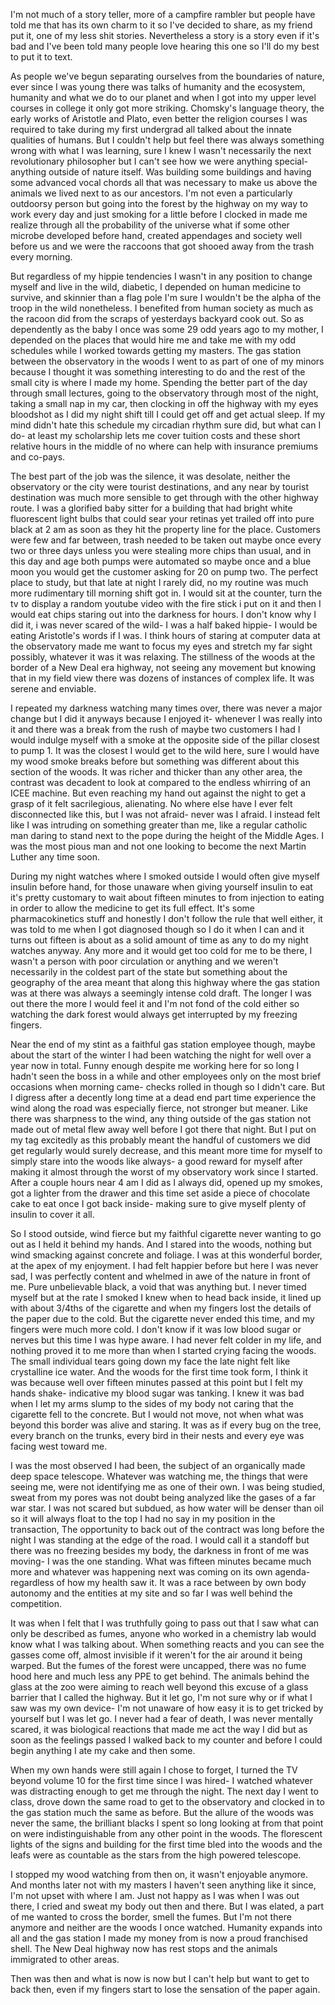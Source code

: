 I'm not much of a story teller, more of a campfire rambler but people have told me that has its own charm to it so I've decided to share, as my friend put it, one of my less shit stories. Nevertheless a story is a story even if it's bad and I've been told many people love hearing this one so I'll do my best to put it to text.

As people we've begun separating ourselves from the boundaries of nature, ever since I was young there was talks of humanity and the ecosystem, humanity and what we do to our planet and when I got into my upper level courses in college it only got more striking. Chomsky's language theory, the early works of Aristotle and Plato, even better the religion courses I was required to take during my first undergrad all talked about the innate qualities of humans. But I couldn't help but feel there was always something wrong with what I was learning, sure I knew I wasn't necessarily the next revolutionary philosopher but I can't see how we were anything special- anything outside of nature itself. Was building some buildings and having some advanced vocal chords all that was necessary to make us above the animals we lived next to as our ancestors. I'm not even a particularly outdoorsy person but going into the forest by the highway on my way to work every day and just smoking for a little before I clocked in made me realize through all the probability of the universe what if some other microbe developed before hand, created appendages and society well before us and we were the raccoons that got shooed away from the trash every morning. 

But regardless of my hippie tendencies I wasn't in any position to change myself and live in the wild, diabetic, I depended on human medicine to survive, and skinnier than a flag pole I'm sure I wouldn't be the alpha of the troop in the wild nonetheless. I benefited from human society as much as the racoon did from the scraps of yesterdays backyard cook out. So as dependently as the baby I once was some 29 odd years ago to my mother, I depended on the places that would hire me and take me with my odd schedules while I worked towards getting my masters. The gas station between the observatory in the woods I went to as part of one of my minors because I thought it was something interesting to do and the rest of the small city is where I made my home. Spending the better part of the day through small lectures, going to the observatory through most of the night, taking a small nap in my car, then clocking in off the highway with my eyes bloodshot as I did my night shift till I could get off and get actual sleep. If my mind didn't hate this schedule my circadian rhythm sure did, but what can I do- at least my scholarship lets me cover tuition costs and these short relative hours in the middle of no where can help with insurance premiums and co-pays.   

The best part of the job was the silence, it was desolate, neither the observatory or the city were tourist destinations, and any near by tourist destination was much more sensible to get through with the other highway route. I was a glorified baby sitter for a building that had bright white fluorescent light bulbs that could sear your retinas yet trailed off into pure black at 2 am as soon as they hit the property line for the place. Customers were few and far between, trash needed to be taken out maybe once every two or three days unless you were stealing more chips than usual, and in this day and age both pumps were automated so maybe once and a blue moon you would get the customer asking for 20 on pump two. The perfect place to study, but that late at night I rarely did, no my routine was much more rudimentary till morning shift got in. I would sit at the counter, turn the tv to display a random youtube video with the fire stick i put on it and then I would eat chips staring out into the darkness for hours. I don't know why I did it, i was never scared of the wild- I was a half baked hippie- I would be eating Aristotle's words if I was. I think hours of staring at computer data at the observatory made me want to focus my eyes and stretch my far sight possibly, whatever it was it was relaxing. The stillness of the woods at the border of a New Deal era highway, not seeing any movement but knowing that in my field view there was dozens of instances of complex life. It was serene and enviable. 

I repeated my darkness watching many times over, there was never a major change but I did it anyways because I enjoyed it- whenever I was really into it and there was a break from the rush of maybe two customers I had I would indulge myself with a smoke at the opposite side of the pillar closest to pump 1. It was the closest I would get to the wild here, sure I would have my wood smoke breaks before but something was different about this section of the woods. It was richer and thicker than any other area, the contrast was decadent to look at compared to the endless whirring of an ICEE machine. But even reaching my hand out against the night to get a grasp of it felt sacrilegious, alienating. No where else have I ever felt disconnected like this, but I was not afraid- never was I afraid. I instead felt like I was intruding on something greater than me, like a regular catholic man daring to stand next to the pope during the height of the Middle Ages. I was the most pious man and not one looking to become the next Martin Luther any time soon.

During my night watches where I smoked outside I would often give myself insulin before hand, for those unaware when giving yourself insulin to eat it's pretty customary to wait about fifteen minutes to from injection to eating in order to allow the medicine to get its full effect. It's some pharmacokinetics stuff and honestly I don't follow the rule that well either, it was told to me when I got diagnosed though so I do it when I can and it turns out fifteen is about as a solid amount of time as any to do my night watches anyway. Any more and it would get too cold for me to be there, I wasn't a person with poor circulation or anything and we weren't necessarily in the coldest part of the state but something about the geography of the area meant that along this highway where the gas station was at there was always a seemingly intense cold draft. The longer I was out there the more I would feel it and I'm not fond of the cold either so watching the dark forest would always get interrupted by my freezing fingers.

Near the end of my stint as a faithful gas station employee though, maybe about the start of the winter I had been watching the night for well over a year now in total. Funny enough despite me working here for so long I hadn't seen the boss in a while and other employees only on the most brief occasions when morning came- checks rolled in though so I didn't care. But I digress after a decently long time at a dead end part time experience the wind along the road was especially fierce, not stronger but meaner. Like there was sharpness to the wind, any thing outside of the gas station not made out of metal flew away well before I got there that night. But I put on my tag excitedly as this probably meant the handful of customers we did get regularly would surely decrease, and this meant more time for myself to simply stare into the woods like always- a good reward for myself after making it almost through the worst of my observatory work since I started. After a couple hours near 4 am I did as I always did, opened up my smokes, got a lighter from the drawer and this time set aside a piece of chocolate cake to eat once I got back inside- making sure to give myself plenty of insulin to cover it all.  

So I stood outside, wind fierce but my faithful cigarette never wanting to go out as I held it behind my hands. And I stared into the woods, nothing but wind smacking against concrete and foliage. I was at this wonderful border, at the apex of my enjoyment. I had felt happier before but here I was never sad, I was perfectly content and whelmed in awe of the nature in front of me. Pure unbelievable black, a void that was anything but. I never timed myself but at the rate I smoked I knew when to head back inside, it lined up with about 3/4ths of the cigarette and when my fingers lost the details of the paper due to the cold. But the cigarette never ended this time, and my fingers were much more cold. I don't know if it was low blood sugar or nerves but this time I was hype aware. I had never felt colder in my life, and nothing proved it to me more than when I started crying facing the woods. The small individual tears going down my face the late night felt like crystalline ice water. And the woods for the first time took form, I think it was because well over fifteen minutes passed at this point but I felt my hands shake- indicative my blood sugar was tanking. I knew it was bad when I let my arms slump to the sides of my body not caring that the cigarette fell to the concrete. But I would not move, not when what was beyond this border was alive and staring. It was as if every bug on the tree, every branch on the trunks, every bird in their nests and every eye was facing west toward me. 

I was the most observed I had been, the subject of an organically made deep space telescope. Whatever was watching me, the things that were seeing me, were not identifying me as one of their own. I was being studied, sweat from my pores was not doubt being analyzed like the gases of a far war star. I was not scared but subdued, as how water will be denser than oil so it will always float to the top I had no say in my position in the transaction, The opportunity to back out of the contract was long before the night I was standing at the edge of the road. I would call it a standoff but there was no freezing besides my body, the darkness in front of me was moving- I was the one standing. What was fifteen minutes became much more and whatever was happening next was coming on its own agenda- regardless of how my health saw it. It was a race between by own body autonomy and the entities at my site and so far I was well behind the competition. 

It was when I felt that I was truthfully going to pass out that I saw what can only be described as fumes, anyone who worked in a chemistry lab would know what I was talking about. When something reacts and you can see the gasses come off, almost invisible if it weren't for the air around it being warped. But the fumes of the forest were uncapped, there was no fume hood here and much less any PPE to get behind. The animals behind the glass at the zoo were aiming to reach well beyond this excuse of a glass barrier that I called the highway. But it let go, I'm not sure why or if what I saw was my own device- I'm not unaware of how easy it is to get tricked by yourself but I was let go. I never had a fear of death, I was never mentally scared, it was biological reactions that made me act the way I did but as soon as the feelings passed I walked back to my counter and before I could begin anything I ate my cake and then some. 

When my own hands were still again I chose to forget, I turned the TV beyond volume 10 for the first time since I was hired- I watched whatever was distracting enough to get me through the night. The next day I went to class, drove down the same road to get to the observatory and clocked in to the gas station much the same as before. But the allure of the woods was never the same, the brilliant blacks I spent so long looking at from that point on were indistinguishable from any other point in the woods. The florescent lights of the signs and building for the first time bled into the woods and the leafs were as countable as the stars from the high powered telescope. 

I stopped my wood watching from then on, it wasn't enjoyable anymore. And months later not with my masters I haven't seen anything like it since, I'm not upset with where I am. Just not happy as I was when I was out there, I cried and sweat my body out then and there. But I was elated, a part of me wanted to cross the border, smell the fumes. But I'm not there anymore and neither are the woods I once watched. Humanity expands into all and the gas station I made my money from is now a proud franchised shell. The New Deal highway now has rest stops and the animals immigrated to other areas. 

Then was then and what is now is now but I can't help but want to get to back then, even if my fingers start to lose the sensation of the paper again.